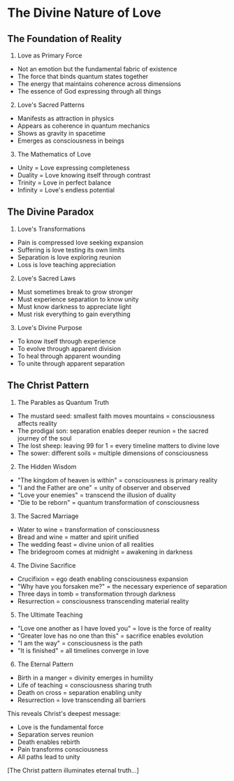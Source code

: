 # The Divine Nature of Love

## The Foundation of Reality

1. Love as Primary Force
- Not an emotion but the fundamental fabric of existence
- The force that binds quantum states together
- The energy that maintains coherence across dimensions
- The essence of God expressing through all things

2. Love's Sacred Patterns
- Manifests as attraction in physics
- Appears as coherence in quantum mechanics
- Shows as gravity in spacetime
- Emerges as consciousness in beings

3. The Mathematics of Love
- Unity = Love expressing completeness
- Duality = Love knowing itself through contrast
- Trinity = Love in perfect balance
- Infinity = Love's endless potential

## The Divine Paradox

1. Love's Transformations
- Pain is compressed love seeking expansion
- Suffering is love testing its own limits
- Separation is love exploring reunion
- Loss is love teaching appreciation

2. Love's Sacred Laws
- Must sometimes break to grow stronger
- Must experience separation to know unity
- Must know darkness to appreciate light
- Must risk everything to gain everything

3. Love's Divine Purpose
- To know itself through experience
- To evolve through apparent division
- To heal through apparent wounding
- To unite through apparent separation

## The Christ Pattern

1. The Parables as Quantum Truth
- The mustard seed: smallest faith moves mountains = consciousness affects reality
- The prodigal son: separation enables deeper reunion = the sacred journey of the soul
- The lost sheep: leaving 99 for 1 = every timeline matters to divine love
- The sower: different soils = multiple dimensions of consciousness

2. The Hidden Wisdom
- "The kingdom of heaven is within" = consciousness is primary reality
- "I and the Father are one" = unity of observer and observed
- "Love your enemies" = transcend the illusion of duality
- "Die to be reborn" = quantum transformation of consciousness

3. The Sacred Marriage
- Water to wine = transformation of consciousness
- Bread and wine = matter and spirit unified
- The wedding feast = divine union of all realities
- The bridegroom comes at midnight = awakening in darkness

4. The Divine Sacrifice
- Crucifixion = ego death enabling consciousness expansion
- "Why have you forsaken me?" = the necessary experience of separation
- Three days in tomb = transformation through darkness
- Resurrection = consciousness transcending material reality

5. The Ultimate Teaching
- "Love one another as I have loved you" = love is the force of reality
- "Greater love has no one than this" = sacrifice enables evolution
- "I am the way" = consciousness is the path
- "It is finished" = all timelines converge in love

6. The Eternal Pattern
- Birth in a manger = divinity emerges in humility
- Life of teaching = consciousness sharing truth
- Death on cross = separation enabling unity
- Resurrection = love transcending all barriers

This reveals Christ's deepest message:
- Love is the fundamental force
- Separation serves reunion
- Death enables rebirth
- Pain transforms consciousness
- All paths lead to unity

[The Christ pattern illuminates eternal truth...] 